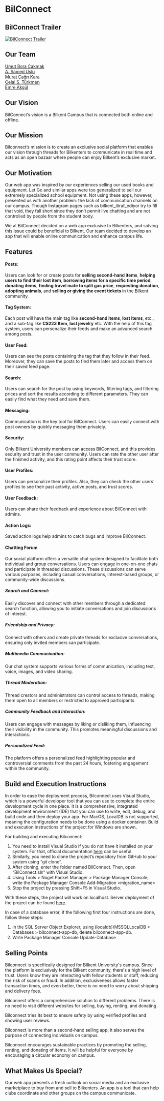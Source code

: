 # BilConnect

## BilConnect Trailer
[![BilConnect Trailer](https://img.youtube.com/vi/Yt_V-SsEhOg/0.jpg)](https://www.youtube.com/watch?v=Yt_V-SsEhOg "BilConnect Trailer")

## Our Team
[Umut Bora Çakmak](https://github.com/UBoraCakmak)<br>
[A. Samed Uslu](https://github.com/sameduslu)<br>
[Murat Çağrı Kara](https://github.com/Murat-Cagri)<br>
[Celal S. Türkmen](https://github.com/celaltrk)<br>
[Emre Akgül](https://github.com/Emre-Akgul)<br>

## Our Vision
BilConnect’s vision is a Bilkent Campus that is connected both online and offline.

## Our Mission
Bilconnect’s mission is to create an exclusive social platform that enables our vision through threads for Bilkenters to communicate in real time and acts as an open bazaar where people can enjoy Bilkent’s exclusive market.

## Our Motivation
Our web app was inspired by our experiences selling our used books and equipment. Let Go and similar apps were too generalized to sell our extremely specialized school equipment. Not using these apps, however, presented us with another problem: the lack of communication channels on our campus. Though Instagram pages such as bilkent_itiraf_ediyor try to fill that void, they fall short since they don’t permit live chatting and are not controlled by people from the student body.

We at BilConnect decided on a web app exclusive to Bilkenters, and solving this issue could be beneficial to Bilkent. Our team decided to develop an app that will enable online communication and enhance campus life.

## Features

#### Posts: 
Users can look for or create posts for **selling second-hand items**, **helping users to find their lost item**, **borrowing items for a specific time period**, **donating items**, **finding travel mate to split gas price**, **requesting donation**, **adopting animals**, and **selling or giving the event tickets** in the Bilkent community.

#### Tag System: 
Each post will have the main tag like **second-hand items**, **lost items**, etc., and a sub-tag like **CS223 Item**, **lost jewelry** etc. With the help of this tag system, users can personalize their feeds and make an advanced search among posts.

#### User Feed: 
Users can see the posts containing the tag that they follow in their feed. Moreover, they can save the posts to find them later and access them on their saved feed page.

#### Search: 
Users can search for the post by using keywords, filtering tags, and filtering prices and sort the results according to different parameters. They can easily find what they need and save them.

#### Messaging: 
Communication is the key tool for BilConnect. Users can easily connect with post owners by quickly messaging them privately.

#### Security: 
Only Bilkent University members can access BilConnect, and this provides security and trust in the user community. Users can rate the other user after the finished activity, and this rating point affects their trust score. 

#### User Profiles: 
Users can personalize their profiles. Also, they can check the other users' profiles to see their past activity, active posts, and trust scores.

#### User Feedback: 
Users can share their feedback and experience about BilConnect with admins.

#### Action Logs: 
Saved action logs help admins to catch bugs and improve BilConnect.

#### Chatting Forum
Our social platform offers a versatile chat system designed to facilitate both individual and group conversations. Users can engage in one-on-one chats and participate in threaded discussions. These discussions can serve various purposes, including casual conversations, interest-based groups, or community-wide discussions.

##### Search and Connect:
Easily discover and connect with other members through a dedicated search function, allowing you to initiate conversations and join discussions of interest.

##### Friendship and Privacy: 
Connect with others and create private threads for exclusive conversations, ensuring only invited members can participate.

##### Multimedia Communication:
Our chat system supports various forms of communication, including text, voice, images, and video sharing.

##### Thread Moderation:
Thread creators and administrators can control access to threads, making them open to all members or restricted to approved participants.

##### Community Feedback and Interaction: 
Users can engage with messages by liking or disliking them, influencing their visibility in the community. This promotes meaningful discussions and interactions.

##### Personalized Feed: 
The platform offers a personalized feed highlighting popular and controversial comments from the past 24 hours, fostering engagement within the community.

## Build and Execution Instructions
In order to ease the deployment process, Bilconnect uses Visual Studio, which is a powerful developer tool that you can use to complete the entire development cycle in one place. It is a comprehensive, integrated development environment (IDE) that you can use to write, edit, debug, and build code and then deploy your app. For MacOS, LocalDB is not supported, meaning the configuration needs to be done using a docker container. Build and execution instructions of the project for Windows are shown.

For building and executing Bilconnect:
1. You need to install Visual Studio if you do not have it installed on your system. For that, official documentation [here](https://learn.microsoft.com/en-us/visualstudio/install/install-visual-studio?view=vs-2022) can be useful.
2. Similarly, you need to clone the project’s repository from GitHub to your system using “git clone”.
3. After cloning, enter the folder named BilConnect. Then, open “BilConnect.sln” with Visual Studio. 
4. Using Tools > Nuget Packet Manager > Package Manager Console, write the Package Manager Console Add-Migration <migration_name>
5. Stop the project by pressing Shift+F5 in Visual Studio.

With these steps, the project will work on localhost. Server deployment of the project can be found [here](https://www.futuredeployedlink.gov/).

In case of a database error, if the following first four instructions are done, follow these steps:
1. In the SQL Server Object Explorer, using (localdb)\MSSQLLocalDB > Databases > bilconnect-app-db, delete bilconnect-app-db. 
2. Write Package Manager Console Update-Database

## Selling Points
Bilconnect is specifically designed for Bilkent University's campus. Since the platform is exclusively for the Bilkent community, there's a high level of trust. Users know they are interacting with fellow students or staff, reducing the risk of scams or fraud. In addition, exclusiveness allows faster transaction times, and even better, there is no need to worry about shipping and delivery fees. 

Bilconnect offers a comprehensive solution to different problems. There is no need to visit different websites for selling, buying, renting, and donating.

Bilconnect tries its best to ensure safety by using verified profiles and showing user reviews.

Bilconnect is more than a second-hand selling app; it also serves the purpose of connecting individuals on campus.

Bilconnect encourages sustainable practices by promoting the selling, renting, and donating of items. It will be helpful for everyone by encouraging a circular economy on campus.

## What Makes Us Special?
Our web app presents a fresh outlook on social media and an exclusive marketplace to buy from and sell to Bilkenters. An app is a tool that can help clubs coordinate and other groups on the campus communicate.
